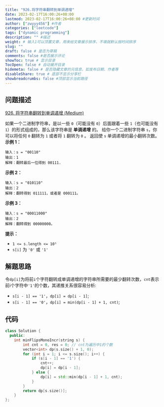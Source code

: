 ```yaml
---
title: "926.将字符串翻转到单调递增"
date: 2023-02-17T16:00:26+08:00
lastmod: 2023-02-17T16:00:26+08:00 #更新时间
author: ["zwyyy456"] #作者
categories: ["leetcode"]
tags: ["dynamic programming"]
description: "" #描述
weight: # 输入1可以顶置文章，用来给文章展示排序，不填就默认按时间排序
slug: ""
draft: false # 是否为草稿
comments: false #是否展示评论
showToc: true # 显示目录
TocOpen: false # 自动展开目录
hidemeta: false # 是否隐藏文章的元信息，如发布日期、作者等
disableShare: true # 底部不显示分享栏
showbreadcrumbs: false #顶部显示当前路径
---
```

## 问题描述
[926. 将字符串翻转到单调递增 (Medium)](https://leetcode.cn/problems/flip-string-to-monotone-increasing/)

如果一个二进制字符串，是以一些 `0`（可能没有 `0`）后面跟着一些 `1`（也可能没有
`1`）的形式组成的，那么该字符串是 **单调递增** 的。
给你一个二进制字符串 `s`，你可以将任何 `0` 翻转为 `1` 或者将 `1` 翻转为 `0` 。
返回使 `s` 单调递增的最小翻转次数。
**示例 1：**
```
输入：s = "00110"
输出：1
解释：翻转最后一位得到 00111.
```
**示例 2：**
```
输入：s = "010110"
输出：2
解释：翻转得到 011111，或者是 000111。
```
**示例 3：**
```
输入：s = "00011000"
输出：2
解释：翻转得到 00000000。
```
**提示：**
- `1 <= s.length <= 10⁵`
- `s[i]` 为 `'0'` 或 `'1'`

## 解题思路
令`dp[i]`为将前`i`个字符翻转成单调递增的字符串所需要的最少翻转次数，`cnt`表示前i个字符中`'1'`的个数，其递推关系很容易分析:
- `s[i - 1] == '1'`，`dp[i] = dp[i - 1]`;
- `s[i - 1] == '0'`，`dp[i] = min(dp[i - 1] + 1, cnt)`;

## 代码
```cpp
class Solution {
  public:
    int minFlipsMonoIncr(string s) {
        int cnt = 0, res = 0; // cnt为遍历中1的个数
        vector<int> dp(s.size() + 1, 0);
        for (int i = 1; i <= s.size(); i++) {
            if (s[i - 1] == '1') {
                cnt++;
                dp[i] = dp[i - 1];
            } else {
                dp[i] = std::min(dp[i - 1] + 1, cnt);
            }
        }
        return dp[s.size()];
    }
};
```